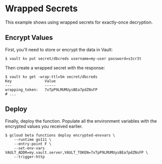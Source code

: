 # Wrapped Secrets

This example shows using wrapped secrets for exactly-once decryption.


## Encrypt Values

First, you'll need to store or encrypt the data in Vault:

```text
$ vault kv put secret/dbcreds username=my-user password=s3cr3t
```

Then create a wrapped secret with the response:

```text
$ vault kv get -wrap-ttl=5m secret/dbcreds
Key               Value
---               -----
wrapping_token:   7xTpP9LMUMUysBEa7pdZNsFP
# ...
```

## Deploy

Finally, deploy the function. Populate all the environment variables with the
encrypted values you received earlier.

```text
$ gcloud beta functions deploy encrypted-envvars \
    --runtime go111 \
    --entry-point F \
    --set-env-vars VAULT_ADDR=my.vault.server,VAULT_TOKEN=7xTpP9LMUMUysBEa7pdZNsFP \
    --trigger-http
```
